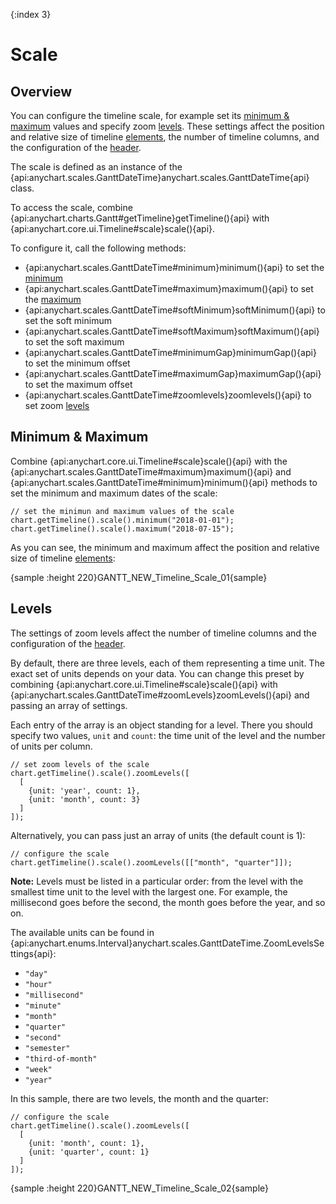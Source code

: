 {:index 3}
# Scale

## Overview

You can configure the timeline scale, for example set its [minimum & maximum](#minimum_&_maximum) values and specify zoom [levels](#levels). These settings affect the position and relative size of timeline [elements](../Elements), the number of timeline columns, and the configuration of the [header](Header).

The scale is defined as an instance of the {api:anychart.scales.GanttDateTime}anychart.scales.GanttDateTime{api} class.

To access the scale, combine {api:anychart.charts.Gantt#getTimeline}getTimeline(){api} with {api:anychart.core.ui.Timeline#scale}scale(){api}.

To configure it, call the following methods:

* {api:anychart.scales.GanttDateTime#minimum}minimum(){api} to set the [minimum](#minimum_&_maximum)
* {api:anychart.scales.GanttDateTime#maximum}maximum(){api} to set the [maximum](#minimum_&_maximum)
* {api:anychart.scales.GanttDateTime#softMinimum}softMinimum(){api} to set the soft minimum
* {api:anychart.scales.GanttDateTime#softMaximum}softMaximum(){api} to set the soft maximum
* {api:anychart.scales.GanttDateTime#minimumGap}minimumGap(){api} to set the minimum offset
* {api:anychart.scales.GanttDateTime#maximumGap}maximumGap(){api} to set the maximum offset
* {api:anychart.scales.GanttDateTime#zoomlevels}zoomlevels(){api} to set zoom [levels](#levels)

## Minimum & Maximum

Combine {api:anychart.core.ui.Timeline#scale}scale(){api} with the {api:anychart.scales.GanttDateTime#maximum}maximum(){api} and {api:anychart.scales.GanttDateTime#minimum}minimum(){api} methods to set the minimum and maximum dates of the scale:

```
// set the minimun and maximum values of the scale
chart.getTimeline().scale().minimum("2018-01-01");
chart.getTimeline().scale().maximum("2018-07-15");
```

As you can see, the minimum and maximum affect the position and relative size of timeline [elements](../Elements):

{sample :height 220}GANTT\_NEW\_Timeline\_Scale\_01{sample}

## Levels

The settings of zoom levels affect the number of timeline columns and the configuration of the [header](Header).

By default, there are three levels, each of them representing a time unit. The exact set of units depends on your data. You can change this preset by combining {api:anychart.core.ui.Timeline#scale}scale(){api} with {api:anychart.scales.GanttDateTime#zoomLevels}zoomLevels(){api} and passing an array of settings.

Each entry of the array is an object standing for a level. There you should specify two values, `unit` and `count`: the time unit of the level and the number of units per column.

```
// set zoom levels of the scale
chart.getTimeline().scale().zoomLevels([
  [
    {unit: 'year', count: 1},
    {unit: 'month', count: 3}
  ]
]);
```

Alternatively, you can pass just an array of units (the default count is 1):

```
// configure the scale
chart.getTimeline().scale().zoomLevels([["month", "quarter"]]);
```

**Note:** Levels must be listed in a particular order: from the level with the smallest time unit to the level with the largest one. For example, the millisecond goes before the second, the month goes before the year, and so on.

The available units can be found in {api:anychart.enums.Interval}anychart.scales.GanttDateTime.ZoomLevelsSettings{api}:

* `"day"`
* `"hour"`
* `"millisecond"`
* `"minute"`
* `"month"`
* `"quarter"`
* `"second"`
* `"semester"`
* `"third-of-month"`
* `"week"`
* `"year"`

In this sample, there are two levels, the month and the quarter:

```
// configure the scale
chart.getTimeline().scale().zoomLevels([
  [
    {unit: 'month', count: 1},
    {unit: 'quarter', count: 1}
  ]
]);
```

{sample :height 220}GANTT\_NEW\_Timeline\_Scale\_02{sample}